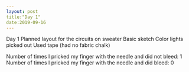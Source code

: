 ```yaml
---
layout: post
title:"Day 1"
date:2019-09-16
---
```


Day 1 
Planned layout for the circuits on sweater
Basic sketch 
Color lights picked out 
Used tape (had no fabric chalk)


Number of times I pricked my finger with the needle and did not bleed: 1
Number of times I pricked my finger with the needle and did bleed: 0
